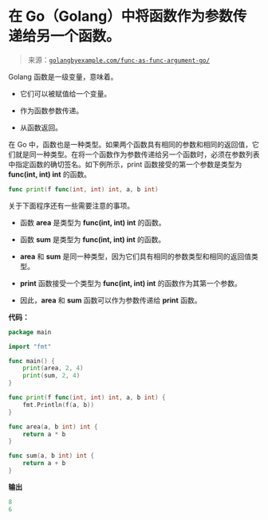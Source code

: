 <!--yml

分类：未分类。

日期：2024-10-13 06:10:57

-->

# 在 Go（Golang）中将函数作为参数传递给另一个函数。

> 来源：[`golangbyexample.com/func-as-func-argument-go/`](https://golangbyexample.com/func-as-func-argument-go/)

Golang 函数是一级变量，意味着。

+   它们可以被赋值给一个变量。

+   作为函数参数传递。

+   从函数返回。

在 Go 中，函数也是一种类型。如果两个函数具有相同的参数和相同的返回值，它们就是同一种类型。在将一个函数作为参数传递给另一个函数时，必须在参数列表中指定函数的确切签名。如下例所示，print 函数接受的第一个参数是类型为 **func(int, int) int** 的函数。

```go
func print(f func(int, int) int, a, b int)
```

关于下面程序还有一些需要注意的事项。

+   函数 **area** 是类型为 **func(int, int) int** 的函数。

+   函数 **sum** 是类型为 **func(int, int) int** 的函数。

+   **area** 和 **sum** 是同一种类型，因为它们具有相同的参数类型和相同的返回值类型。

+   **print** 函数接受一个类型为 **func(int, int) int** 的函数作为其第一个参数。

+   因此，**area** 和 **sum** 函数可以作为参数传递给 **print** 函数。

**代码：**

```go
package main

import "fmt"

func main() {
    print(area, 2, 4)
    print(sum, 2, 4)
}

func print(f func(int, int) int, a, b int) {
    fmt.Println(f(a, b))
}

func area(a, b int) int {
    return a * b
}

func sum(a, b int) int {
    return a + b
}
```

**输出**

```go
8
6
```
